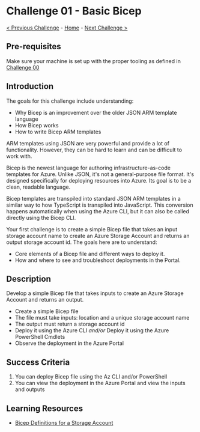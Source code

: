 # Challenge 01 - Basic Bicep

 [< Previous Challenge](./Challenge-00.md) - [Home](../README.md) - [Next Challenge >](./Challenge-02.md)

## Pre-requisites

Make sure your machine is set up with the proper tooling as defined in [Challenge 00](./Challenge-00.md)

## Introduction

The goals for this challenge include understanding:

- Why Bicep is an improvement over the older JSON ARM template language
- How Bicep works
- How to write Bicep ARM templates

ARM templates using JSON are very powerful and provide a lot of functionality. However, they can be hard to learn and can be difficult to work with.

Bicep is the newest language for authoring infrastructure-as-code templates for Azure. Unlike JSON, it's not a general-purpose file format. It's designed specifically for deploying resources into Azure. Its goal is to be a clean, readable language.

Bicep templates are transpiled into standard JSON ARM templates in a similar way to how TypeScript is transpiled into JavaScript. This conversion happens automatically when using the Azure CLI, but it can also be called directly using the Bicep CLI.

Your first challenge is to create a simple Bicep file that takes an input storage account name to create an Azure Storage Account and returns an output storage account id. The goals here are to understand:

- Core elements of a Bicep file and different ways to deploy it.
- How and where to see and troubleshoot deployments in the Portal.

## Description

Develop a simple Bicep file that takes inputs to create an Azure Storage Account and returns an output.

- Create a simple Bicep file
- The file must take inputs: location and a unique storage account name
- The output must return a storage account id
- Deploy it using the Azure CLI _and/or_ Deploy it using the Azure PowerShell Cmdlets
- Observe the deployment in the Azure Portal

## Success Criteria

1. You can deploy Bicep file using the Az CLI and/or PowerShell
1. You can view the deployment in the Azure Portal and view the inputs and outputs

## Learning Resources

- [Bicep Definitions for a Storage Account](https://learn.microsoft.com/en-us/azure/templates/microsoft.storage/storageaccounts?pivots=deployment-language-bicep)
